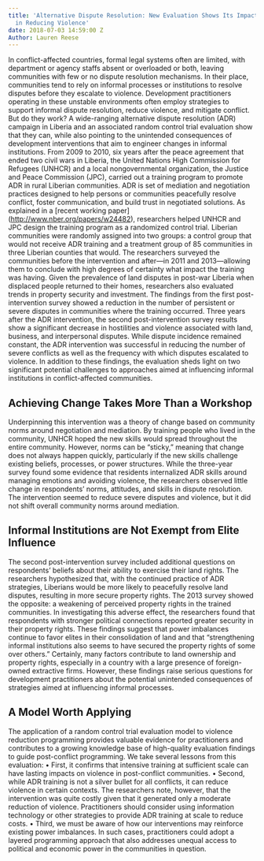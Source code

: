 ```yaml
---
title: 'Alternative Dispute Resolution: New Evaluation Shows Its Impacts and Limitations
  in Reducing Violence'
date: 2018-07-03 14:59:00 Z
Author: Lauren Reese
---
```


In conflict-affected countries, formal legal systems often are limited, with department or agency staffs absent or overloaded or both, leaving communities with few or no dispute resolution mechanisms. In their place, communities tend to rely on informal processes or institutions to resolve disputes before they escalate to violence. Development practitioners operating in these unstable environments often employ strategies to support informal dispute resolution, reduce violence, and mitigate conflict. But do they work? A wide-ranging alternative dispute resolution (ADR) campaign in Liberia and an associated random control trial evaluation show that they can, while also pointing to the unintended consequences of development interventions that aim to engineer changes in informal institutions. 
From 2009 to 2010, six years after the peace agreement that ended two civil wars in Liberia, the United Nations High Commission for Refugees (UNHCR) and a local nongovernmental organization, the Justice and Peace Commission (JPC), carried out a training program to promote ADR in rural Liberian communities. ADR is set of mediation and negotiation practices designed to help persons or communities peacefully resolve conflict, foster communication, and build trust in negotiated solutions. 
As explained in a [recent working paper] (http://www.nber.org/papers/w24482), researchers helped UNHCR and JPC design the training program as a randomized control trial. Liberian communities were randomly assigned into two groups: a control group that would not receive ADR training and a treatment group of 85 communities in three Liberian counties that would. The researchers surveyed the communities before the intervention and after—in 2011 and 2013—allowing them to conclude with high degrees of certainty what impact the training was having. Given the prevalence of land disputes in post-war Liberia when displaced people returned to their homes, researchers also evaluated trends in property security and investment. 
The findings from the first post-intervention survey showed a reduction in the number of persistent or severe disputes in communities where the training occurred. Three years after the ADR intervention, the second post-intervention survey results show a significant decrease in hostilities and violence associated with land, business, and interpersonal disputes. While dispute incidence remained constant, the ADR intervention was successful in reducing the number of severe conflicts as well as the frequency with which disputes escalated to violence. 
In addition to these findings, the evaluation sheds light on two significant potential challenges to approaches aimed at influencing informal institutions in conflict-affected communities.
 
## Achieving Change Takes More Than a Workshop

Underpinning this intervention was a theory of change based on community norms around negotiation and mediation. By training people who lived in the community, UNHCR hoped the new skills would spread throughout the entire community. However, norms can be “sticky,” meaning that change does not always happen quickly, particularly if the new skills challenge existing beliefs, processes, or power structures. While the three-year survey found some evidence that residents internalized ADR skills around managing emotions and avoiding violence, the researchers observed little change in respondents’ norms, attitudes, and skills in dispute resolution. The intervention seemed to reduce severe disputes and violence, but it did not shift overall community norms around mediation.
 
## Informal Institutions are Not Exempt from Elite Influence 

The second post-intervention survey included additional questions on respondents’ beliefs about their ability to exercise their land rights. The researchers hypothesized that, with the continued practice of ADR strategies, Liberians would be more likely to peacefully resolve land disputes, resulting in more secure property rights. The 2013 survey showed the opposite: a weakening of perceived property rights in the trained communities. 
In investigating this adverse effect, the researchers found that respondents with stronger political connections reported greater security in their property rights. These findings suggest that power imbalances continue to favor elites in their consolidation of land and that “strengthening informal institutions also seems to have secured the property rights of some over others.” Certainly, many factors contribute to land ownership and property rights, especially in a country with a large presence of foreign-owned extractive firms. However, these findings raise serious questions for development practitioners about the potential unintended consequences of strategies aimed at influencing informal processes.
 
## A Model Worth Applying 

The application of a random control trial evaluation model to violence reduction programming provides valuable evidence for practitioners and contributes to a growing knowledge base of high-quality evaluation findings to guide post-conflict programming. We take several lessons from this evaluation: 
•	First, it confirms that intensive training at sufficient scale can have lasting impacts on violence in post-conflict communities. 
•	Second, while ADR training is not a silver bullet for all conflicts, it can reduce violence in certain contexts. The researchers note, however, that the intervention was quite costly given that it generated only a moderate reduction of violence. Practitioners should consider using information technology or other strategies to provide ADR training at scale to reduce costs. 
•	Third, we must be aware of how our interventions may reinforce existing power imbalances. In such cases, practitioners could adopt a layered programming approach that also addresses unequal access to political and economic power in the communities in question. 
